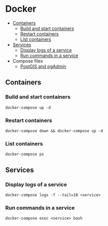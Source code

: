 # Docker

* [Containers](#containers)
  * [Build and start containers](#build-and-start-containers)
  * [Restart containers](#restart-containers)
  * [List containers](#list-containers)
* [Services](#services)
  * [Display logs of a service](#display-logs-of-a-service)
  * [Run commands in a service](#run-commands-in-a-service)
* Compose files
  * [PostGIS and pgAdmin](../docker/postgis-pgadmin/docker-compose.yml)

## Containers

### Build and start containers

```
docker-compose up -d
```

### Restart containers

```
docker-compose down && docker-compose up -d
```

### List containers

```
docker-compose ps
```

## Services

### Display logs of a service

```
docker-compose logs -f --tail=10 <service>
```

### Run commands in a service

```
docker-compose exec <service> bash
```
